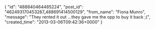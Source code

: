  {
   "id": "488840464485224",
   "post_id": "462493170453287_488691414500129",
   "from_name": "Fiona Munro",
   "message": "They rented it out ...they gave me the opp to buy it back ;(",
   "created_time": "2013-03-06T09:42:36+0000"
 }

